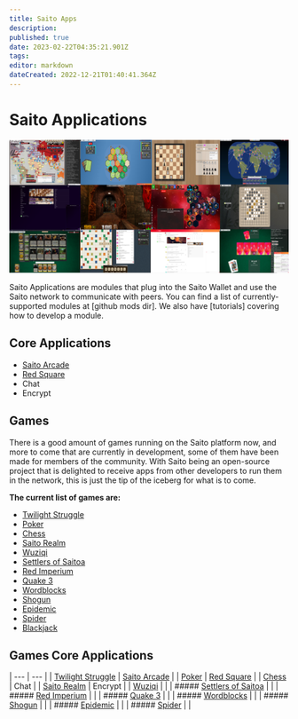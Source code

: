 ```yaml
---
title: Saito Apps
description: 
published: true
date: 2023-02-22T04:35:21.901Z
tags: 
editor: markdown
dateCreated: 2022-12-21T01:40:41.364Z
---
```


# Saito Applications

![](/apps.png)

Saito Applications are modules that plug into the Saito Wallet and use the Saito network to communicate with peers. You can find a list of currently-supported modules at \[github mods dir\]. We also have \[tutorials\] covering how to develop a module.

## Core Applications

-   [Saito Arcade](/tech/applications/arcade)
-   [Red Square](/tech/applications/RedSquare)
-   Chat
-   Encrypt

## Games

There is a good amount of games running on the Saito platform now, and more to come that are currently in development, some of them have been made for members of the community. With Saito being an open-source project that is delighted to receive apps from other developers to run them in the network, this is just the tip of the iceberg for what is to come.

**The current list of games are:**

-   [Twilight Struggle](/tech/applications/twilightStruggle)
-   [Poker](/tech/applications/poker)
-   [Chess](/tech/applications/chess)
-   [Saito Realm](/tech/applications/realm)
-   [Wuziqi](/tech/applications/wuziqi)
-   [Settlers of Saitoa](/tech/applications/settlers)
-   [Red Imperium](/tech/applications/redImperium)
-   [Quake 3](/tech/applications/quake3)
-   [Wordblocks](/tech/applications/wordblocks)
-   [Shogun](/tech/applications/dominion)
-   [Epidemic](/tech/applications/epidemic)
-   [Spider](/tech/applications/spider)
-   [Blackjack](/tech/applications/blackjack)

 ## Games   Core Applications 
| --- | --- |
|  [Twilight Struggle](/tech/applications/twilightStruggle) | [Saito Arcade](/tech/applications/arcade) |
|  [Poker](/tech/applications/poker) |  [Red Square](/tech/applications/RedSquare) |
|  [Chess](/tech/applications/chess) |  Chat |
|  [Saito Realm](/tech/applications/realm) |  Encrypt |
|  [Wuziqi](/tech/applications/wuziqi) |     |
| ##### [Settlers of Saitoa](/tech/applications/settlers) |     |
| ##### [Red Imperium](/tech/applications/redImperium) |     |
| ##### [Quake 3](/tech/applications/quake3) |     |
| ##### [Wordblocks](/tech/applications/wordblocks) |     |
| ##### [Shogun](/tech/applications/dominion) |     |
| ##### [Epidemic](/tech/applications/epidemic) |     |
| ##### [Spider](/tech/applications/spider) |     |